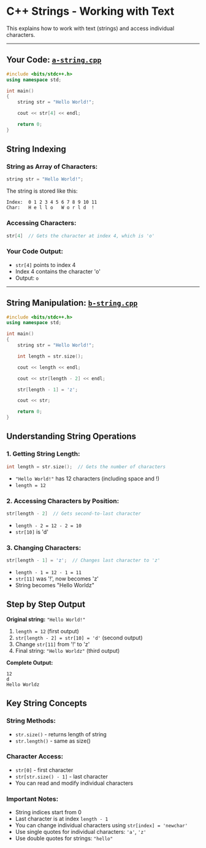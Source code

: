# C++ Strings - Working with Text

This explains how to work with text (strings) and access individual characters.

---

## Your Code: [`a-string.cpp`](a-string.cpp)

```cpp
#include <bits/stdc++.h>
using namespace std;

int main()
{
    string str = "Hello World!";

    cout << str[4] << endl;

    return 0;
}
```

## String Indexing

### String as Array of Characters:

```cpp
string str = "Hello World!";
```

The string is stored like this:

```
Index:  0 1 2 3 4 5 6 7 8 9 10 11
Char:   H e l l o   W o r l d  !
```

### Accessing Characters:

```cpp
str[4]  // Gets the character at index 4, which is 'o'
```

### Your Code Output:

- `str[4]` points to index 4
- Index 4 contains the character 'o'
- Output: `o`

---

## String Manipulation: [`b-string.cpp`](b-string.cpp)

```cpp
#include <bits/stdc++.h>
using namespace std;

int main()
{
    string str = "Hello World!";

    int length = str.size();

    cout << length << endl;

    cout << str[length - 2] << endl;

    str[length - 1] = 'z';

    cout << str;

    return 0;
}
```

## Understanding String Operations

### 1. Getting String Length:

```cpp
int length = str.size();  // Gets the number of characters
```

- `"Hello World!"` has 12 characters (including space and !)
- `length = 12`

### 2. Accessing Characters by Position:

```cpp
str[length - 2]  // Gets second-to-last character
```

- `length - 2 = 12 - 2 = 10`
- `str[10]` is 'd'

### 3. Changing Characters:

```cpp
str[length - 1] = 'z';  // Changes last character to 'z'
```

- `length - 1 = 12 - 1 = 11`
- `str[11]` was '!', now becomes 'z'
- String becomes "Hello Worldz"

## Step by Step Output

**Original string:** `"Hello World!"`

1. `length = 12` (first output)
2. `str[length - 2] = str[10] = 'd'` (second output)
3. Change `str[11]` from '!' to 'z'
4. Final string: `"Hello Worldz"` (third output)

**Complete Output:**

```
12
d
Hello Worldz
```

## Key String Concepts

### String Methods:

- `str.size()` - returns length of string
- `str.length()` - same as size()

### Character Access:

- `str[0]` - first character
- `str[str.size() - 1]` - last character
- You can read and modify individual characters

### Important Notes:

- String indices start from 0
- Last character is at index `length - 1`
- You can change individual characters using `str[index] = 'newchar'`
- Use single quotes for individual characters: `'a'`, `'z'`
- Use double quotes for strings: `"hello"`
